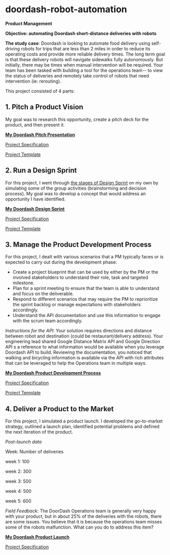 # doordash-robot-automation
**Product Management**

**Objective: automating Doordash short-distance deliveries with robots**

**The study case**:
Doordash is looking to automate food delivery using self-driving robots for trips that are less than 2 miles in order to reduce its operating costs and provide more reliable delivery times. The long term goal is that these delivery robots will navigate sidewalks fully autonomously. But initially, there may be times when manual intervention will be required.
Your team has been tasked with building a tool for the operations team-- to view the status of deliveries and remotely take control of robots that need intervention (ie: rerouting).

This project consisted of 4 parts:

## 1. Pitch a Product Vision

My goal was to research this opportunity, create a pitch deck for the product, and then present it.

**[My Doordash Pitch Presentation](https://docs.google.com/presentation/d/1jQ8zLjzJlzhfd_a3b1TiSMUB3uIakM6R4V804QG9Ul8/edit?usp=sharing)**

[Project Specification](https://review.udacity.com/#!/rubrics/2696/view)

[Project Template](https://docs.google.com/presentation/d/1uxPVPwZ7dkHQwb0gRUrjxg43Rh7VOew6avlAUsEFJ2U/copy)

## 2. Run a Design Sprint

For this project, I went through [the stages of Design Sprint](https://designsprintkit.withgoogle.com/methodology/overview) on my own by simulating some of the group activities (brainstorming and decision process). My goal was to develop a concept that would address an opportunity I have identified.

**[My Doordash Design Sprint](https://drive.google.com/file/d/1gaH-qjBIwth59nPK8Ym24Rq2ypUaZ2QB/view?usp=sharing)**

[Project Specification](https://review.udacity.com/#!/rubrics/2698/view)

[Project Template](https://docs.google.com/presentation/d/1MKmywd3ZIeoovkC0rLGztIW66RytVBlEa34qZKIoT6U/copy)

## 3. Manage the Product Development Process

For this project, I dealt with various scenarios that a PM typically faces or is expected to carry out during the development phase:
- Create a project blueprint that can be used by either by the PM or the involved stakeholders to understand their role, task and targeted milestone.
- Plan for a sprint meeting to ensure that the team is able to understand and focus on the deliverable.
- Respond to different scenarios that may require the PM to reprioritize the sprint backlog or manage expectations with stakeholders accordingly.
- Understand the API documentation and use this information to engage with the scrum team accordingly.

*Instructions for the API*: Your solution requires directions and distance between robot and destination (could be restaurant/delivery address). Your engineering lead shared Google Distance Matrix API and Google Direction API s a reference to what information would be available when you leverage Doordash API to build. Reviewing the documentation, you noticed that walking and bicycling information is available via the API with rich attributes that can be leveraged to help the Operations team in multiple ways.

**[My Doordash Product Development Process](https://drive.google.com/file/d/1AMaGeOGsuoDiKKUSG12Nal3sqBz40MGB/view?usp=sharing)**

[Project Specification](https://review.udacity.com/#!/rubrics/2711/view)

[Project Template](https://docs.google.com/presentation/d/1AeHtZqSGpZQvqxnBBiDusb9jGV0uNHGf_i1FHEECFj0/copy)

## 4. Deliver a Product to the Market

For this project, I simulated a product launch. I developed the go-to-market strategy, outlined a launch plan, identified potential problems and defined the next iteration of the product.

*Post-launch data*

Week:	Number of deliveries

week 1:	100

week 2:	300

week 3:	500

week 4:	500

week 5:	600

*Field Feedback*: The DoorDash Operations team is generally very happy with your product, but in about 25% of the deliveries with the robots, there are some issues. You believe that it is because the operations team misses some of the robots malfunction. What can you do to address this item?

**[My Doordash Product Launch](https://docs.google.com/document/d/1LkspoP-VJT5sE1aU9rZ1J8DuVfFHqsDB4MaXopvu-Jk/edit?usp=sharing)**

[Project Specification](https://review.udacity.com/#!/rubrics/2775/view)
